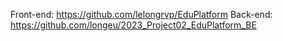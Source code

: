 Front-end: https://github.com/lelongrvp/EduPlatform
Back-end: https://github.com/longeu/2023_Project02_EduPlatform_BE
